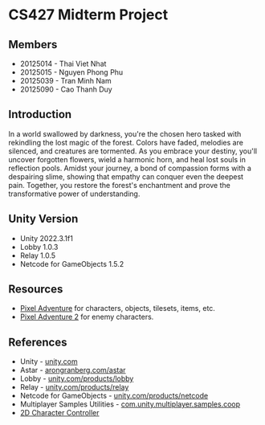 # CS427 Midterm Project

## Members

- 20125014 - Thai Viet Nhat
- 20125015 - Nguyen Phong Phu
- 20125039 - Tran Minh Nam
- 20125090 - Cao Thanh Duy

## Introduction

In a world swallowed by darkness, you're the chosen hero tasked with rekindling the lost magic of the forest. Colors have faded, melodies are silenced, and creatures are tormented. As you embrace your destiny, you'll uncover forgotten flowers, wield a harmonic horn, and heal lost souls in reflection pools. Amidst your journey, a bond of compassion forms with a despairing slime, showing that empathy can conquer even the deepest pain. Together, you restore the forest's enchantment and prove the transformative power of understanding.




## Unity Version

- Unity 2022.3.1f1
- Lobby 1.0.3
- Relay 1.0.5
- Netcode for GameObjects 1.5.2

## Resources

- [Pixel Adventure](https://pixelfrog-assets.itch.io/pixel-adventure-1) for characters, objects, tilesets, items, etc.
- [Pixel Adventure 2](https://pixelfrog-assets.itch.io/pixel-adventure-2) for enemy characters.

## References

- Unity - [unity.com](https://unity.com/)
- Astar - [arongranberg.com/astar](https://arongranberg.com/astar)
- Lobby - [unity.com/products/lobby](https://unity.com/products/lobby)
- Relay - [unity.com/products/relay](https://unity.com/products/relay)
- Netcode for GameObjects - [unity.com/products/netcode](https://unity.com/products/netcode)
- Multiplayer Samples Utilities - [com.unity.multiplayer.samples.coop](https://github.com/Unity-Technologies/com.unity.multiplayer.samples.coop)
- [2D Character Controller](https://github.com/Brackeys/2D-Character-Controller)
